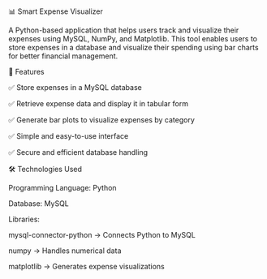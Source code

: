 📊 Smart Expense Visualizer

A Python-based application that helps users track and visualize their expenses using MySQL, NumPy, and Matplotlib. This tool enables users to store expenses in a database and visualize their spending using bar charts for better financial management.

🚀 Features

✅ Store expenses in a MySQL database

✅ Retrieve expense data and display it in tabular form

✅ Generate bar plots to visualize expenses by category

✅ Simple and easy-to-use interface

✅ Secure and efficient database handling

🛠️ Technologies Used

Programming Language: Python

Database: MySQL

Libraries:

mysql-connector-python → Connects Python to MySQL

numpy → Handles numerical data

matplotlib → Generates expense visualizations

